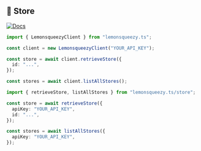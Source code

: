 ## 🏪 Store

[![Docs](https://img.shields.io/badge/-Docs-blue.svg?style=for-the-badge)](https://docs.lemonsqueezy.com/api/stores)

```typescript
import { LemonsqueezyClient } from "lemonsqueezy.ts";

const client = new LemonsqueezyClient("YOUR_API_KEY");

const store = await client.retrieveStore({
  id: "...",
});

const stores = await client.listAllStores();
```

```typescript
import { retrieveStore, listAllStores } from "lemonsqueezy.ts/store";

const store = await retrieveStore({
  apiKey: "YOUR_API_KEY",
  id: "...",
});

const stores = await listAllStores({
  apiKey: "YOUR_API_KEY",
});
```
